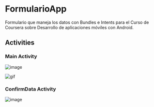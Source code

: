 # FormularioApp
Formulario que maneja los datos con Bundles e Intents para el Curso de Coursera sobre Desarrollo de aplicaciones móviles con Android.

## Activities

### Main Activity 
![image](https://i.imgur.com/BXBd9IDl.jpg?display=inline-block?display=inline-block) 

![gif](https://media.giphy.com/media/h8b2RminPeaaRndMBp/giphy.gif?display=inline-block)

### ConfirmData Activity
![image](https://i.imgur.com/49q57h0l.jpg)
